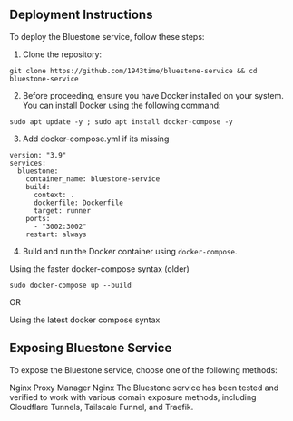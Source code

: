 ## Deployment Instructions
To deploy the Bluestone service, follow these steps:

1. Clone the repository:

```shell
git clone https://github.com/1943time/bluestone-service && cd bluestone-service
```

2. Before proceeding, ensure you have Docker installed on your system. You can install Docker using the following command:

```shell
sudo apt update -y ; sudo apt install docker-compose -y
```

3. Add docker-compose.yml if its missing

```
version: "3.9"
services:
  bluestone:
    container_name: bluestone-service
    build:
      context: .
      dockerfile: Dockerfile
      target: runner
    ports:
      - "3002:3002"
    restart: always
```

4. Build and run the Docker container using `docker-compose`.

Using the faster docker-compose syntax (older)
```shell
sudo docker-compose up --build
```

OR

Using the latest docker compose syntax
## Exposing Bluestone Service
To expose the Bluestone service, choose one of the following methods:

Nginx Proxy Manager
Nginx
The Bluestone service has been tested and verified to work with various domain exposure methods, including Cloudflare Tunnels, Tailscale Funnel, and Traefik.


